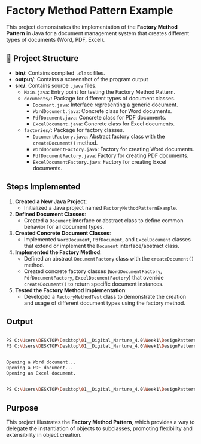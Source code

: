# Factory Method Pattern Example

This project demonstrates the implementation of the **Factory Method Pattern** in Java for a document management system that creates different types of documents (Word, PDF, Excel).


## 📁 Project Structure

- **bin/**: Contains compiled `.class` files.
- **output/**: Contains a screenshot of the program output
- **src/**: Contains source `.java` files.
  - `Main.java`: Entry point for testing the Factory Method Pattern.
  - `documents/`: Package for different types of document classes.
    - `Document.java`: Interface representing a generic document.
    - `WordDocument.java`: Concrete class for Word documents.
    - `PdfDocument.java`: Concrete class for PDF documents.
    - `ExcelDocument.java`: Concrete class for Excel documents.
  - `factories/`: Package for factory classes.
    - `DocumentFactory.java`: Abstract factory class with the `createDocument()` method.
    - `WordDocumentFactory.java`: Factory for creating Word documents.
    - `PdfDocumentFactory.java`: Factory for creating PDF documents.
    - `ExcelDocumentFactory.java`: Factory for creating Excel documents.


## Steps Implemented
1. **Created a New Java Project**:
   - Initialized a Java project named `FactoryMethodPatternExample`.
2. **Defined Document Classes**:
   - Created a `Document` interface or abstract class to define common behavior for all document types.
3. **Created Concrete Document Classes**:
   - Implemented `WordDocument`, `PdfDocument`, and `ExcelDocument` classes that extend or implement the `Document` interface/abstract class.
4. **Implemented the Factory Method**:
   - Defined an abstract `DocumentFactory` class with the `createDocument()` method.
   - Created concrete factory classes (`WordDocumentFactory`, `PdfDocumentFactory`, `ExcelDocumentFactory`) that override `createDocument()` to return specific document instances.
5. **Tested the Factory Method Implementation**:
   - Developed a `FactoryMethodTest` class to demonstrate the creation and usage of different document types using the factory method.



## Output
```bash

PS C:\Users\DESKTOP\Desktop\01__Digital_Narture_4.0\Week1\DesignPatterns\Ex 02 -  FactoryMethodPatternExample> javac -d bin -cp bin src\documents\Document.java src\documents\WordDocument.java src\documents\PdfDocument.java src\documents\ExcelDocument.java src\factories\DocumentFactory.java src\factories\WordDocumentFactory.java src\factories\PdfDocumentFactory.java src\factories\ExcelDocumentFactory.java src\Main.java
PS C:\Users\DESKTOP\Desktop\01__Digital_Narture_4.0\Week1\DesignPatterns\Ex 02 -  FactoryMethodPatternExample> java -cp bin Main


Opening a Word document...
Opening a PDF document...
Opening an Excel document.


PS C:\Users\DESKTOP\Desktop\01__Digital_Narture_4.0\Week1\DesignPatterns\Ex 02 -  FactoryMethodPatternExample>

```

## Purpose
This project illustrates the **Factory Method Pattern**, which provides a way to delegate the instantiation of objects to subclasses, promoting flexibility and extensibility in object creation.